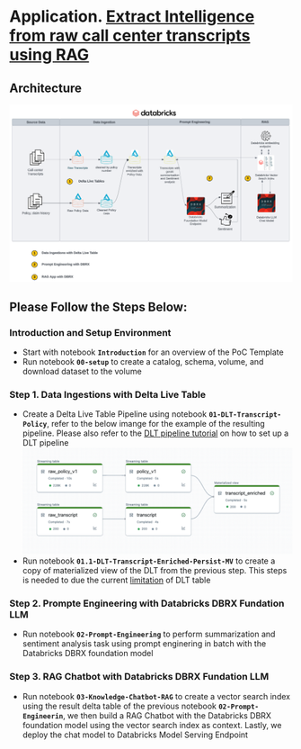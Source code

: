 # Application. [Extract Intelligence from raw call center transcripts using RAG](./transcripts_summarization_rag_chatbot/)

## Architecture

![image](../../imgs/transcripts_summarization_rag.png)


## Please Follow the Steps Below:

### Introduction and Setup Environment

  * Start with notebook **`Introduction`** for an overview of the PoC Template
  * Run notebook **`00-setup`** to create a catalog, schema, volume, and download dataset to the volume

### Step 1. Data Ingestions with Delta Live Table

  * Create a Delta Live Table Pipeline using notebook **`01-DLT-Transcript-Policy`**, refer to the below imange for the example of the resulting pipeline. Please also refer to the [DLT pipeline tutorial](https://learn.microsoft.com/en-us/azure/databricks/delta-live-tables/tutorial-pipelines) on how to set up a DLT pipeline
  ![image](../../imgs/DLT_transcript_enriched.png)
  * Run notebook **`01.1-DLT-Transcript-Enriched-Persist-MV`** to create a copy of materialized view of the DLT from the previous step. This steps is needed to due the current [limitation](../../README.md#limitations) of DLT table

### Step 2. Prompte Engineering with Databricks DBRX Fundation LLM

* Run notebook **`02-Prompt-Engineering`** to perform summarization and sentiment analysis task using prompt enginering in batch with the Databricks DBRX foundation model

### Step 3. RAG Chatbot with Databricks DBRX Fundation LLM

* Run notebook **`03-Knowledge-Chatbot-RAG`** to create a vector search index using the result delta table of the previous notebook **`02-Prompt-Engineerin`**, we then build a RAG Chatbot with the Databricks DBRX foundation model using the vector search index as context. Lastly, we deploy the chat model to Databricks Model Serving Endpoint
